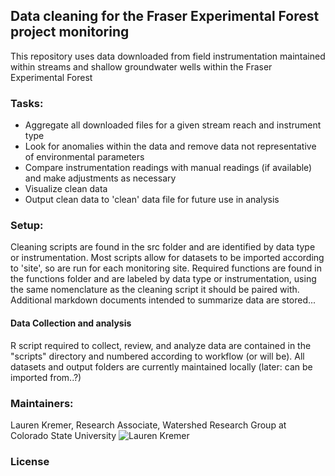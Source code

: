 ## Data cleaning for the Fraser Experimental Forest project monitoring

This repository uses data downloaded from field instrumentation maintained within streams and shallow groundwater wells within the Fraser Experimental Forest

### Tasks:
    
   * Aggregate all downloaded files for a given stream reach and instrument type
   * Look for anomalies within the data and remove data not representative of environmental parameters
   * Compare instrumentation readings with manual readings (if available) and make adjustments as necessary 
   * Visualize clean data
   * Output clean data to 'clean' data file for future use in analysis
    
### Setup:
    
Cleaning scripts are found in the src folder and are identified by data type or instrumentation. Most scripts allow for datasets to be imported according to 'site', so are run for each monitoring site. Required functions are found in the functions folder and are labeled by data type or instrumentation, using the same nomenclature as the cleaning script it should be paired with. Additional markdown documents intended to summarize data are stored...
   
#### Data Collection  and analysis 

R script required to collect, review, and analyze data are contained in the "scripts" directory and numbered according to workflow (or will be).  All datasets and output folders are currently maintained locally (later: can be imported from..?) 

### Maintainers:
Lauren Kremer, 
Research Associate, 
Watershed Research Group at Colorado State University
![Lauren Kremer](https://avatars.githubusercontent.com/u/70210769?v=4)
     

### License   





